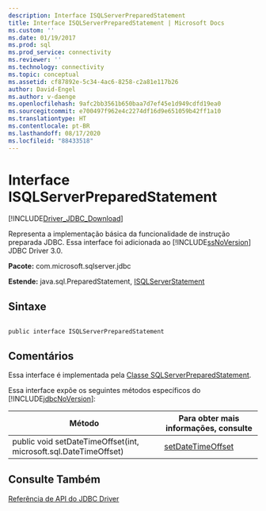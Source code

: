 ```yaml
---
description: Interface ISQLServerPreparedStatement
title: Interface ISQLServerPreparedStatement | Microsoft Docs
ms.custom: ''
ms.date: 01/19/2017
ms.prod: sql
ms.prod_service: connectivity
ms.reviewer: ''
ms.technology: connectivity
ms.topic: conceptual
ms.assetid: cf87892e-5c34-4ac6-8258-c2a81e117b26
author: David-Engel
ms.author: v-daenge
ms.openlocfilehash: 9afc2bb3561b650baa7d7ef45e1d949cdfd19ea0
ms.sourcegitcommit: e700497f962e4c2274df16d9e651059b42ff1a10
ms.translationtype: HT
ms.contentlocale: pt-BR
ms.lasthandoff: 08/17/2020
ms.locfileid: "88433518"
---
```

# <a name="isqlserverpreparedstatement-interface"></a>Interface ISQLServerPreparedStatement
[!INCLUDE[Driver_JDBC_Download](../../../includes/driver_jdbc_download.md)]

  Representa a implementação básica da funcionalidade de instrução preparada JDBC. Essa interface foi adicionada ao [!INCLUDE[ssNoVersion](../../../includes/ssnoversion-md.md)] JDBC Driver 3.0.  
  
 **Pacote:** com.microsoft.sqlserver.jdbc  
  
 **Estende:** java.sql.PreparedStatement, [ISQLServerStatement](../../../connect/jdbc/reference/isqlserverstatement-interface.md)  
  
## <a name="syntax"></a>Sintaxe  
  
```  
  
public interface ISQLServerPreparedStatement  
```  
  
## <a name="remarks"></a>Comentários  
 Essa interface é implementada pela [Classe SQLServerPreparedStatement](../../../connect/jdbc/reference/sqlserverpreparedstatement-class.md).  
  
 Essa interface expõe os seguintes métodos específicos do [!INCLUDE[jdbcNoVersion](../../../includes/jdbcnoversion_md.md)]:  
  
|Método|Para obter mais informações, consulte|  
|------------|-------------------------------|  
|public void setDateTimeOffset(int, microsoft.sql.DateTimeOffset)|[setDateTimeOffset](../../../connect/jdbc/reference/setdatetimeoffset-method-sqlserverpreparedstatement.md)|  
  
## <a name="see-also"></a>Consulte Também  
 [Referência de API do JDBC Driver](../../../connect/jdbc/reference/jdbc-driver-api-reference.md)  
  
  
